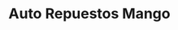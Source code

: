 ---
title: "Auto Repuestos Mango"
url: /san-isidro/auto-repuestos-mango/
shop: piezas de automóviles
---